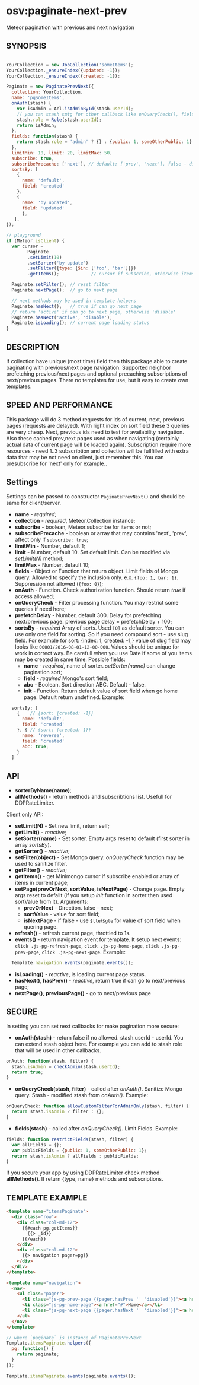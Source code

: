 # osv:paginate-next-prev

Meteor pagination with previous and next navigation

## SYNOPSIS

```js

YourCollection = new JobCollection('someItems');
YourCollection._ensureIndex({updated: -1});
YourCollection._ensureIndex({created: -1});

Paginate = new PaginatePrevNext({
  collection: YourCollection,
  name: 'pgSomeItems',
  onAuth(stash) {
    var isAdmin = Acl.isAdminById(stash.userId);
    // you can stash smtg for other callback like onQueryCheck(), fields()
    stash.role = Role(stash.userId);
    return isAdmin;
  },
  fields: function(stash) {
    return stash.role = 'admin' ? {} : {public: 1, someOtherPublic: 1};
  },
  limitMin: 10, limit: 20, limitMax: 50,
  subscribe: true,
  subscribePrecache: ['next'], // default: ['prev', 'next']. false - disable
  sortsBy: [
    {
      name: 'default',
      field: 'created'
    },
    {
      name: 'by updated',
      field: 'updated'
      },
   ],
});

// playground
if (Meteor.isClient) {
  var cursor =
        Paginate
        .setLimit(10)
        .setSorter('by update')
        .setFilter({type: {$in: ['foo', 'bar']}})
        .getItems();            // cursor if subscribe, otherwise items

  Paginate.setFilter(); // reset filter
  Paginate.nextPage();  // go to next page

  // next methods may be used in template helpers
  Paginate.hasNext();   // true if can go next page
  // return 'active' if can go to next page, otherwise 'disable'
  Paginate.hasNext('active', 'disable');
  Paginate.isLoading(); // current page loading status
}
```

## DESCRIPTION

If collection have unique (most time) field then this package able to create paginating with previous/next page navigation.
Supported neighbor prefetching previous/next pages and optional precaching subscriptions of next/previous pages.
There no templates for use, but it easy to create own templates.

## SPEED AND PERFORMANCE

This package will do 3 method requests for ids of current, next, previous pages (requests are delayed).
With right index on sort field these 3 queries are very cheap.
Next, previous ids need to test for availability navigation.
Also these cached prev,next pages used as when navigating (certainly actual data of current page will be loaded again).
Subscription require more resources - need 1..3 subscribtion and collection will be fullfilled with extra data that may be not need on client, just remember this. You can presubscribe for 'next' only for example..

## Settings

Settings can be passed to constructor `PaginatePrevNext()` and should be same for client/server.

- **name** - *required*;
- **collection** - *required*, Meteor.Collection instance;
- **subscribe** - boolean, Meteor.subscribe for items or not;
- **subscribePrecache** - boolean or array that may contains 'next', 'prev', affect only if `subscribe: true`;
- **limitMin** - Number, default 1;
- **limit** - Number, default 10. Set default limit. Can be modified via *setLimit(N)* method;
- **limitMax** - Number, default 10;
- **fields** - Object or Function that return object. Limit fields of Mongo query.
Allowed to specify the inclusion only. e.x. `{foo: 1, bar: 1}`.
Suppression not allowed (`{foo: 0}`);
- **onAuth** - Function. Check authorization function. Should return *true* if access allowed;
- **onQueryCheck** - Filter processing function. You may restrict some queries if need here;
- **prefetchDelay** - Number, default 300. Delay for prefetching next/previous page. previous page delay = prefetchDelay + 100;
- **sortsBy** - *required* Array of sorts. Used `[0]` as default sorter.
You can use only one field for sorting.
So if you need compound sort - use slug field. For example for sort: {index: 1, created: -1,} value of slug field may looks like `00001/2016-08-01-12-00-000`.
Values should be unique for work in correct way. Be carefull when you use Date if some of you items may be created in same time.
Possible fields:
  - **name** - *required*, name of sorter. *setSorter(name)* can change pagination sort;
  - **field** - *required* Mongo's sort field;
  - **abc** - Boolean. Sort direction ABC. Default - false. 
  - **init** - Function. Return default value of sort field when go home page. Default return undefined.
Example:

```js
  sortsBy: [
    {    // {sort: {created: -1}}
      name: 'default',
      field: 'created'
    }, { // {sort: {created: 1}}
      name: 'reverse',
      field: 'created'
      abc: true;
    }
  ]
  ```

## API

- **sorterByName(name)**;
- **allMethods()** - return methods and subscribtions list. Usefull for DDPRateLimiter.

Client only API:

- **setLimit(N)** - Set new limit, return self;
- **getLimit()** - *reactive*;
- **setSorter(name)** - Set sorter. Empty args reset to default (first sorter in array *sortsBy*).
- **getSorter()** - *reactive*;
- **setFilter(object)** - Set Mongo query. *onQueryCheck* function may be used to sanitize filter.
- **getFilter()** - *reactive*;
- **getItems()** - get Minimongo cursor if subscribe enabled or array of items in current page;
- **setPage(prevOrNext, sortValue, isNextPage)** - Change page. Empty args reset to defailt (if you setup *init* function in sorter then used sortValue from it). Arguments:
  - **prevOrNext** - Direction. false - next;
  - **sortValue** - value for sort field;
  - **isNextPage** - if false - use `$lte`/`$gte` for value of sort field when quering page.
- **refresh()** - refresh current page, throttled to 1s.
- **events()** - return navigation event for template. It setup next events: `click .js-pg-refresh-page`, `click .js-pg-home-page`, `click .js-pg-prev-page`, `click .js-pg-next-page`. Example:
```js
  Template.navigation.events(paginate.events());
  ```
- **isLoading()** - *reactive*, is loading current page status.
- **hasNext()**, **hasPrev()** - *reactive*, return true if can go to next/previous page;
- **nextPage()**, **previousPage()** - go to next/previous page

## SECURE

In setting you can set next callbacks for make pagination more secure:

- **onAuth(stash)**  - return false if no allowed. stash.userId - userId. You can extend stash object here. For example you can add to stash role that will be used in other callbacks.
```js
onAuth: function(stash, filter) {
  stash.isAdmin = checkAdmin(stash.userId);
  return true;
}
```

- **onQueryCheck(stash, filter)** - called after *onAuth()*. Sanitize Mongo query. Stash - modified stash from *onAuth()*. Example:
```js
onQueryCheck: function allowCustomFilterForAdminOnly(stash, filter) {
  return stash.isAdmin ? filter : {};
}
```

- **fields(stash)** - called after *onQueryCheck()*. Limit Fields. Example:
```js
fields: function restrictFields(stash, filter) {
  var allFields = {};
  var publicFields = {public: 1, someOtherPublic: 1};
  return stash.isAdmin ? allFields : publicFields;
}
```

If you secure your app by using DDPRateLimiter check method **allMethods()**. It return {type, name} methods and subscriptions.

## TEMPLATE EXAMPLE

```html
<template name="itemsPaginate">
  <div class="row">
    <div class="col-md-12">
      {{#each pg.getItems}}
        {{> _id}}
      {{/each}}
    </div>
    <div class="col-md-12">
      {{> navigation pager=pg}}
    </div>
  </div>
</template>

<template name="navigation">
  <nav>
    <ul class="pager">
      <li class="js-pg-prev-page {{pager.hasPrev '' 'disabled'}}"><a href="#">Previous</a></li>
      <li class="js-pg-home-page"><a href="#">Home</a></li>
      <li class="js-pg-next-page {{pager.hasNext '' 'disabled'}}"><a href="#">Next</a></li>
    </ul>
  </nav>
</template>
```

```js
// where `paginate` is instance of PaginatePrevNext
Template.itemsPaginate.helpers({
  pg: function() {
    return paginate;
  }  
});

Template.itemsPaginate.events(paginate.events());
```
